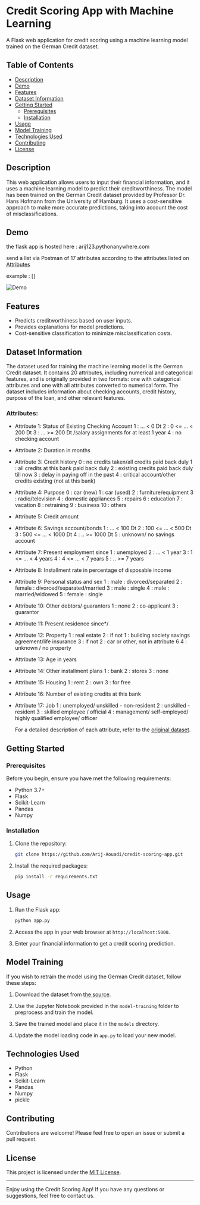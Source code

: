 # Credit Scoring App with Machine Learning

A Flask web application for credit scoring using a machine learning model trained on the German Credit dataset.

## Table of Contents
- [Description](#description)
- [Demo](#demo)
- [Features](#features)
- [Dataset Information](#dataset-information)
- [Getting Started](#getting-started)
  - [Prerequisites](#prerequisites)
  - [Installation](#installation)
- [Usage](#usage)
- [Model Training](#model-training)
- [Technologies Used](#technologies-used)
- [Contributing](#contributing)
- [License](#license)

## Description

This web application allows users to input their financial information, and it uses a machine learning model to predict their creditworthiness. The model has been trained on the German Credit dataset provided by Professor Dr. Hans Hofmann from the University of Hamburg. It uses a cost-sensitive approach to make more accurate predictions, taking into account the cost of misclassifications.

## Demo

 the flask app is hosted here : arij123.pythonanywhere.com

 send a list via Postman of 17 attributes according to the attributes listed on [Attributes](#Attributes)

 example : []
 
![Demo](demo.gif)

## Features

- Predicts creditworthiness based on user inputs.
- Provides explanations for model predictions.
- Cost-sensitive classification to minimize misclassification costs.

## Dataset Information

The dataset used for training the machine learning model is the German Credit dataset. It contains 20 attributes, including numerical and categorical features, and is originally provided in two formats: one with categorical attributes and one with all attributes converted to numerical form. The dataset includes information about checking accounts, credit history, purpose of the loan, and other relevant features.

### Attributes:

- Attribute 1:  Status of Existing Checking Account
          1 :      ... <    0 Dt
          2 : 0 <= ... <  200 Dt
     	  3 :      ... >= 200 Dt /salary assignments for at least 1 year
          4 : no checking account 

- Attribute 2: Duration in months

- Attribute 3: Credit history
	 0 : no credits taken/all credits paid back duly
         1 : all credits at this bank paid back duly
	 2 : existing credits paid back duly till now
         3 : delay in paying off in the past
	 4 : critical account/other credits existing (not at this bank) 

- Attribute 4: Purpose
	     0 : car (new)
	     1 : car (used)
	     2 : furniture/equipment
	     3 : radio/television
	     4 : domestic appliances
	     5 : repairs
	     6 : education
	     7 : vacation
	     8 : retraining
	     9 : business
	     10 : others 

- Attribute 5: Credit amount

- Attribute 6: Savings account/bonds
	     1 :          ... <  100 Dt
	     2 :   100 <= ... <  500 Dt
	     3 :   500 <= ... < 1000 Dt
	     4 :          .. >= 1000 Dt
             5 :   unknown/ no savings account 


- Attribute 7: Present employment since
	     1 : unemployed
	     2 :       ... < 1 year
	     3 : 1  <= ... < 4 years
	     4 : 4  <= ... < 7 years
	     5 :       .. >= 7 years 

- Attribute 8: Installment rate in percentage of disposable income

- Attribute 9: Personal status and sex
         1 : male   : divorced/separated
	 2 : female : divorced/separated/married
         3 : male   : single
	 4 : male   : married/widowed
	 5 : female : single 

- Attribute 10: Other debtors/ guarantors
	     1 : none
	     2 : co-applicant
	     3 : guarantor 

- Attribute 11: Present residence since*/

- Attribute 12:  Property
	     1 : real estate
	     2 : if not 1 : building society savings agreement/life insurance
             3 : if not 2 : car or other, not in attribute 6
	     4 : unknown / no property 

- Attribute 13: Age in years 


- Attribute 14: Other installment plans
	     1 : bank
	     2 : stores
	     3 : none  

- Attribute 15: Housing
	     1 : rent
	     2 : own
	     3 : for free 


- Attribute 16: Number of existing credits at this bank 


- Attribute 17: Job
	     1 : unemployed/ unskilled  - non-resident
	     2 : unskilled - resident
	     3 : skilled employee / official
	     4 : management/ self-employed/ highly qualified employee/ officer

  For a detailed description of each attribute, refer to the [original dataset](german.data).

## Getting Started

### Prerequisites

Before you begin, ensure you have met the following requirements:

- Python 3.7+
- Flask
- Scikit-Learn
- Pandas
- Numpy

### Installation

1. Clone the repository:

   ```bash
   git clone https://github.com/Arij-Aouadi/credit-scoring-app.git
   ```

2. Install the required packages:

   ```bash
   pip install -r requirements.txt
   ```

## Usage

1. Run the Flask app:

   ```bash
   python app.py
   ```

2. Access the app in your web browser at `http://localhost:5000`.

3. Enter your financial information to get a credit scoring prediction.

## Model Training

If you wish to retrain the model using the German Credit dataset, follow these steps:

1. Download the dataset from [the source](https://archive.ics.uci.edu/dataset/144/statlog+german+credit+data).

2. Use the Jupyter Notebook provided in the `model-training` folder to preprocess and train the model.

3. Save the trained model and place it in the `models` directory.

4. Update the model loading code in `app.py` to load your new model.

## Technologies Used

- Python
- Flask
- Scikit-Learn
- Pandas
- Numpy
- pickle

## Contributing

Contributions are welcome! Please feel free to open an issue or submit a pull request.

## License

This project is licensed under the [MIT License](LICENSE).

---

Enjoy using the Credit Scoring App! If you have any questions or suggestions, feel free to contact us.

